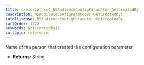 ```yaml
---
title: crmscript_ref_NSAudienceConfigParameter_GetCreatedBy
description: NSAudienceConfigParameter.GetCreatedBy()
intellisense: NSAudienceConfigParameter.GetCreatedBy
sortOrder: 1322
keywords: GetCreatedBy()
so.topic: reference
---
```



Name of the person that created the configuration parameter



* **Returns:** String


